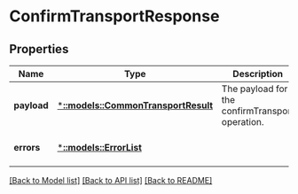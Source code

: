 # ConfirmTransportResponse

## Properties
Name | Type | Description | Notes
------------ | ------------- | ------------- | -------------
**payload** | [***::models::CommonTransportResult**](CommonTransportResult.md) | The payload for the confirmTransport operation. | [optional] [default to null]
**errors** | [***::models::ErrorList**](ErrorList.md) |  | [optional] [default to null]

[[Back to Model list]](../README.md#documentation-for-models) [[Back to API list]](../README.md#documentation-for-api-endpoints) [[Back to README]](../README.md)


